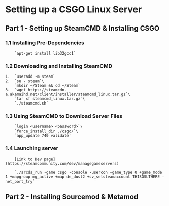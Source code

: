 # Setting up a CSGO Linux Server

## Part 1 - Setting up SteamCMD & Installing CSGO

### 	1.1 Installing Pre-Dependencies 
		`apt-get install lib32gcc1`

### 	1.2 Downloading and Installing SteamCMD

	1. 	`useradd -m steam`
	2. 	`su - steam`\
		`mkdir ~/Steam && cd ~/Steam`
	3. 	`wget https://steamcdn-a.akamaihd.net/client/installer/steamcmd_linux.tar.gz`\
		`tar xf steamcmd_linux.tar.gz`\
		`./steamcmd.sh`

### 	1.3 Using SteamCMD to Download Server Files

		`login <username> <password>`\
		`force_install_dir ./csgo/`\
		`app_update 740 validate`

### 	1.4 Launching server
		[Link to Dev page](https://steamcommunity.com/dev/managegameservers)

		`./srcds_run -game csgo -console -usercon +game_type 0 +game_mode 1 +mapgroup mg_active +map de_dust2 +sv_setsteamaccount THISGSLTHERE -net_port_try`

## Part 2 - Installing Sourcemod & Metamod

